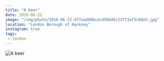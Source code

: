 ```yaml
---
title: "A beer"
date: 2016-06-22
image: "/img/photo/2016-06-22-977aad00bcecd56bd6c23773af3c0de5.jpg"
location: "London Borough of Hackney"
instagram: true
tags:
 - london
---
```


![A beer](/img/photo/2016-06-22-977aad00bcecd56bd6c23773af3c0de5.jpg)
